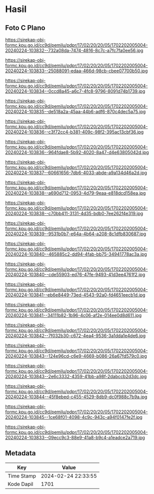 # Hasil

## Foto C Plano

https://sirekap-obj-formc.kpu.go.id/cc9d/pemilu/pdpr/17/02/20/20/05/1702202005004-20240224-103832--732a08da-7474-4816-8c7c-a7fc7fa0ee56.jpg

https://sirekap-obj-formc.kpu.go.id/cc9d/pemilu/pdpr/17/02/20/20/05/1702202005004-20240224-103833--25088091-edaa-466d-98cb-cbee07700b50.jpg

https://sirekap-obj-formc.kpu.go.id/cc9d/pemilu/pdpr/17/02/20/20/05/1702202005004-20240224-103834--0ccd8a45-a6c7-4fc8-9796-8091d74b1739.jpg

https://sirekap-obj-formc.kpu.go.id/cc9d/pemilu/pdpr/17/02/20/20/05/1702202005004-20240224-103835--de518a2a-45aa-44b6-adf6-870c4dec5a75.jpg

https://sirekap-obj-formc.kpu.go.id/cc9d/pemilu/pdpr/17/02/20/20/05/1702202005004-20240224-103836--c3f72cc4-b381-409c-98f2-395ac13cbf36.jpg

https://sirekap-obj-formc.kpu.go.id/cc9d/pemilu/pdpr/17/02/20/20/05/1702202005004-20240224-103836--964fdae8-5b92-4020-8a47-d4e63805042d.jpg

https://sirekap-obj-formc.kpu.go.id/cc9d/pemilu/pdpr/17/02/20/20/05/1702202005004-20240224-103837--60661656-7db6-4033-abde-a9a134d46a2d.jpg

https://sirekap-obj-formc.kpu.go.id/cc9d/pemilu/pdpr/17/02/20/20/05/1702202005004-20240224-103838--a690d712-0953-4d79-9eaa-e818dcd158ea.jpg

https://sirekap-obj-formc.kpu.go.id/cc9d/pemilu/pdpr/17/02/20/20/05/1702202005004-20240224-103838--c70bb411-3131-4d35-bdb0-7ee262f4e319.jpg

https://sirekap-obj-formc.kpu.go.id/cc9d/pemilu/pdpr/17/02/20/20/05/1702202005004-20240224-103839--9531b0b7-e64a-4b64-a208-8c1dfb830687.jpg

https://sirekap-obj-formc.kpu.go.id/cc9d/pemilu/pdpr/17/02/20/20/05/1702202005004-20240224-103840--465885c2-dd94-4fab-bb75-34941778ac3a.jpg

https://sirekap-obj-formc.kpu.go.id/cc9d/pemilu/pdpr/17/02/20/20/05/1702202005004-20240224-103840--cde55903-ed76-47fe-9493-41d3ee4761f2.jpg

https://sirekap-obj-formc.kpu.go.id/cc9d/pemilu/pdpr/17/02/20/20/05/1702202005004-20240224-103841--eb6e8449-73ed-4543-92a0-fd4651eecb1d.jpg

https://sirekap-obj-formc.kpu.go.id/cc9d/pemilu/pdpr/17/02/20/20/05/1702202005004-20240224-103841--34111b82-1b96-4c06-af2e-014ee0d8d611.jpg

https://sirekap-obj-formc.kpu.go.id/cc9d/pemilu/pdpr/17/02/20/20/05/1702202005004-20240224-103842--7f032b30-c672-4ea4-9536-3a1dda1e4de6.jpg

https://sirekap-obj-formc.kpu.go.id/cc9d/pemilu/pdpr/17/02/20/20/05/1702202005004-20240224-103843--124e96cd-c6e9-4669-b086-26a67fd579c0.jpg

https://sirekap-obj-formc.kpu.go.id/cc9d/pemilu/pdpr/17/02/20/20/05/1702202005004-20240224-103843--2e6c3332-4359-41bb-a98f-2dabccb2d3dc.jpg

https://sirekap-obj-formc.kpu.go.id/cc9d/pemilu/pdpr/17/02/20/20/05/1702202005004-20240224-103844--45f8ebed-c455-4529-8db9-dc0f988c7b9a.jpg

https://sirekap-obj-formc.kpu.go.id/cc9d/pemilu/pdpr/17/02/20/20/05/1702202005004-20240224-103845--1ce68f01-4098-4c9c-943c-a94f0147fe2f.jpg

https://sirekap-obj-formc.kpu.go.id/cc9d/pemilu/pdpr/17/02/20/20/05/1702202005004-20240224-103833--09ecc9c3-88e9-41a8-b9c4-a1eadce2a719.jpg


## Metadata

| Key        | Value               |
| ---------- | ------------------- |
| Time Stamp | 2024-02-24 22:33:55 |
| Kode Dapil | 1701                |




